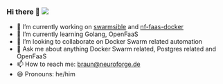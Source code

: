 ### Hi there 👋 ![](https://komarev.com/ghpvc/?username=s4ke&color=green)


- 🔭 I’m currently working on [swarmsible](https://github.com/neuroforgede/swarmsible) and [nf-faas-docker](https://github.com/neuroforgede/nf-faas-docker)
- 🌱 I’m currently learning Golang, OpenFaaS
- 👯 I’m looking to collaborate on Docker Swarm related automation
- 💬 Ask me about anything Docker Swarm related, Postgres related and OpenFaaS
- 📫 How to reach me: braun@neuroforge.de
- 😄 Pronouns: he/him
